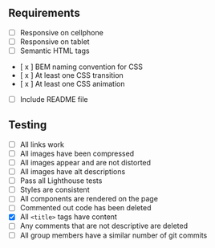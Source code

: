 ## Requirements

- [ ] Responsive on cellphone
- [ ] Responsive on tablet
- [ ] Semantic HTML tags
- [ x ] BEM naming convention for CSS
- [ x ] At least one CSS transition
- [ x ] At least one CSS animation
- [ ] Include README file

## Testing

- [ ] All links work
- [ ] All images have been compressed
- [ ] All images appear and are not distorted
- [ ] All images have alt descriptions
- [ ] Pass all Lighthouse tests
- [ ] Styles are consistent
- [ ] All components are rendered on the page
- [ ] Commented out code has been deleted
- [x] All `<title>` tags have content
- [ ] Any comments that are not descriptive are deleted
- [ ] All group members have a similar number of git commits
